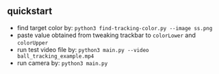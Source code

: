 ## quickstart
- find target color by: `python3 find-tracking-color.py --image ss.png`
- paste value obtained from tweaking trackbar to `colorLower` and `colorUpper`
- run test video file by: `python3 main.py --video ball_tracking_example.mp4`
- run camera by: `python3 main.py`